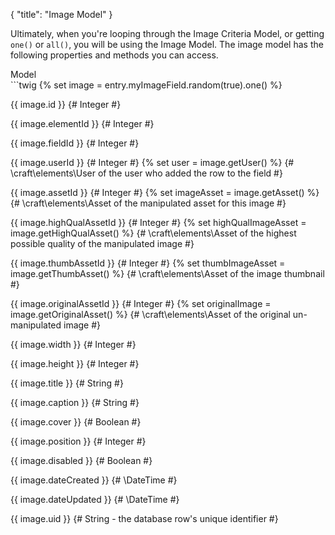 {
    "title": "Image Model"
}

Ultimately, when you're looping through the Image Criteria Model, or getting `one()` or `all()`, you will be using the Image Model. The image model has the following properties and methods you can access.

<div class="CodeBlockTitle">Model</div>
```twig
{% set image = entry.myImageField.random(true).one() %}

{{ image.id }} {# Integer #}

{{ image.elementId }} {# Integer #}

{{ image.fieldId }} {# Integer #}

{{ image.userId }} {# Integer #}
{% set user = image.getUser() %} {# \craft\elements\User of the user who added the row to the field #}

{{ image.assetId }} {# Integer #}
{% set imageAsset = image.getAsset() %} {# \craft\elements\Asset of the manipulated asset for this image #}

{{ image.highQualAssetId }} {# Integer #}
{% set highQualImageAsset = image.getHighQualAsset() %} {# \craft\elements\Asset of the highest possible quality of the manipulated image #}

{{ image.thumbAssetId }} {# Integer #}
{% set thumbImageAsset = image.getThumbAsset() %} {# \craft\elements\Asset of the image thumbnail #}

{{ image.originalAssetId }} {# Integer #}
{% set originalImage = image.getOriginalAsset() %} {# \craft\elements\Asset of the original un-manipulated image #}

{{ image.width }} {# Integer #}

{{ image.height }} {# Integer #}

{{ image.title }} {# String #}

{{ image.caption }} {# String #}

{{ image.cover }} {# Boolean #}

{{ image.position }} {# Integer #}

{{ image.disabled }} {# Boolean #}

{{ image.dateCreated }} {# \DateTime #}

{{ image.dateUpdated }} {# \DateTime #}

{{ image.uid }} {# String - the database row's unique identifier #}
```
